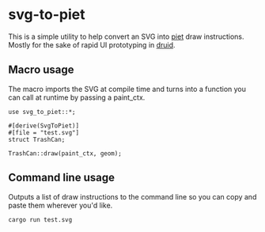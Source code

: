 # svg-to-piet

This is a simple utility to help convert an SVG into [piet](https://github.com/linebender/piet) draw instructions. Mostly for the sake of rapid UI prototyping in [druid](https://github.com/xi-editor/druid).

## Macro usage

The macro imports the SVG at compile time and turns into a function you can call at runtime by passing a paint_ctx.

```
use svg_to_piet::*;

#[derive(SvgToPiet)]
#[file = "test.svg"]
struct TrashCan;

TrashCan::draw(paint_ctx, geom);
```

## Command line usage

Outputs a list of draw instructions to the command line so you can copy and paste them wherever you'd like.

```
cargo run test.svg
```
